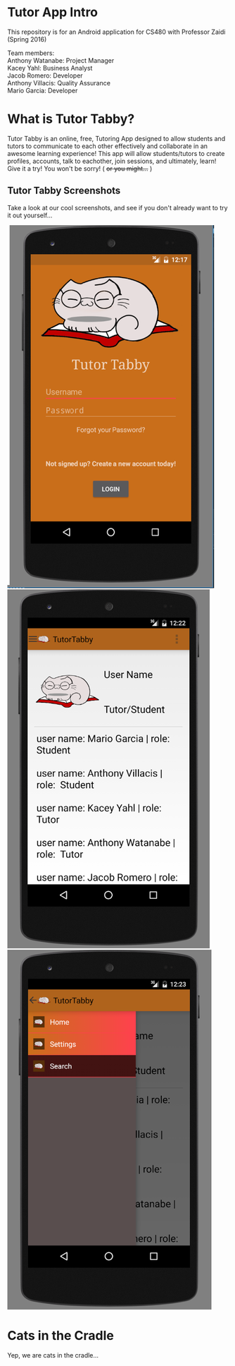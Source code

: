 # Tutor App Intro
This repository is for an Android application for CS480 with Professor Zaidi (Spring 2016)  
  
Team members:  
        Anthony Watanabe:        Project Manager  
        Kacey Yahl:              Business Analyst  
        Jacob Romero:            Developer  
        Anthony Villacis:        Quality Assurance  
        Mario Garcia:            Developer  
        
# What is Tutor Tabby?
  Tutor Tabby is an online, free, Tutoring App designed to allow students and tutors to communicate to each other effectively and collaborate in an awesome learning experience! This app will allow students/tutors to create profiles, accounts, talk to eachother, join sessions, and ultimately, learn! Give it a try! You won't be sorry! ( ~~or you might...~~ )
  
## Tutor Tabby Screenshots

  Take a look at our cool screenshots, and see if you don't already want to try it out yourself...
  
  ![alt text](/screenshots/catlogin.png) ![alt text](/screenshots/catprofile.png)
  ![alt text](/screenshots/catprofileslidingfull.png)

# Cats in the Cradle
  Yep, we are cats in the cradle...
